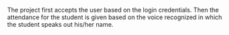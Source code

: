 The project first accepts the user based on the login credentials.
Then the attendance for the student is given based on the voice recognized in which the student speaks out his/her name.
